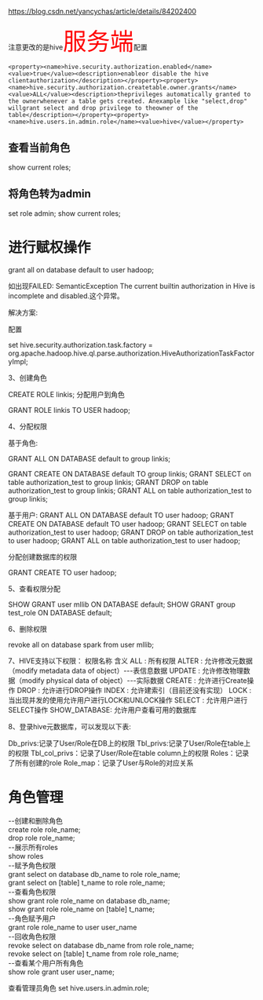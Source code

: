 https://blog.csdn.net/yancychas/article/details/84202400


注意更改的是hive<font color=red size=12>服务端</font>配置
```
<property><name>hive.security.authorization.enabled</name><value>true</value><description>enableor disable the hive clientauthorization</description></property><property><name>hive.security.authorization.createtable.owner.grants</name><value>ALL</value><description>theprivileges automatically granted to the ownerwhenever a table gets created. Anexample like "select,drop" willgrant select and drop privilege to theowner of the table</description></property><property><name>hive.users.in.admin.role</name><value>hive</value></property>
```

## 查看当前角色

show current roles;

## 将角色转为admin
set role admin;
show current roles;




# 进行赋权操作
grant all on database default to user hadoop;

如出现FAILED: SemanticException The current builtin authorization in Hive is incomplete and disabled.这个异常。

解决方案:

配置

set hive.security.authorization.task.factory = org.apache.hadoop.hive.ql.parse.authorization.HiveAuthorizationTaskFactoryImpl;



3、创建角色

CREATE ROLE linkis;
分配用户到角色



GRANT ROLE linkis TO USER hadoop;

4、分配权限

基于角色:

GRANT ALL ON DATABASE default to group linkis;

GRANT CREATE ON DATABASE default TO group linkis; 
GRANT SELECT on table authorization_test to group linkis; 
GRANT DROP on table authorization_test to group linkis; 
GRANT ALL on table authorization_test to group linkis;

基于用户:
GRANT ALL ON DATABASE default TO user hadoop; 
GRANT CREATE ON DATABASE default TO user hadoop; 
GRANT SELECT on table authorization_test to user hadoop; 
GRANT DROP on table authorization_test to user hadoop; 
GRANT ALL on table authorization_test to user hadoop;

分配创建数据库的权限

GRANT CREATE TO user hadoop;


5、查看权限分配

SHOW GRANT user mllib ON DATABASE default; SHOW GRANT group test_role ON DATABASE default;


6、删除权限

revoke all on database spark from user mllib;


7、HIVE支持以下权限：
权限名称 含义
ALL      :  所有权限
ALTER  :  允许修改元数据（modify metadata data of object）---表信息数据
UPDATE :  允许修改物理数据（modify physical data of object）---实际数据
CREATE :  允许进行Create操作
DROP  :  允许进行DROP操作
INDEX  :  允许建索引（目前还没有实现）
LOCK  :  当出现并发的使用允许用户进行LOCK和UNLOCK操作
SELECT :  允许用户进行SELECT操作
SHOW_DATABASE: 允许用户查看可用的数据库


8、登录hive元数据库，可以发现以下表:

Db_privs:记录了User/Role在DB上的权限
Tbl_privs:记录了User/Role在table上的权限
Tbl_col_privs：记录了User/Role在table column上的权限
Roles：记录了所有创建的role
Role_map：记录了User与Role的对应关系




# 角色管理

--创建和删除角色  
create role role_name;  
drop role role_name;  
--展示所有roles  
show roles  
--赋予角色权限  
grant select on database db_name to role role_name;    
grant select on [table] t_name to role role_name;    
--查看角色权限  
show grant role role_name on database db_name;   
show grant role role_name on [table] t_name;   
--角色赋予用户  
grant role role_name to user user_name  
--回收角色权限  
revoke select on database db_name from role role_name;  
revoke select on [table] t_name from role role_name;  
--查看某个用户所有角色  
show role grant user user_name;  





查看管理员角色
 set hive.users.in.admin.role;